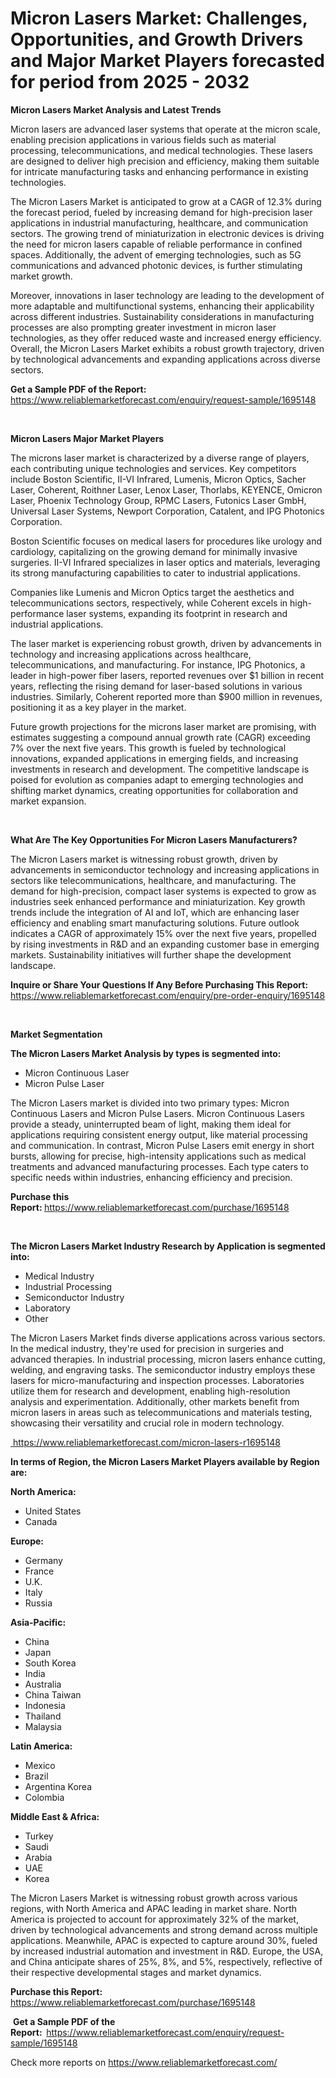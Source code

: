 <p><h1>Micron Lasers Market: Challenges, Opportunities, and Growth Drivers and Major Market Players forecasted for period from 2025 - 2032</h1></p><p><strong>Micron Lasers Market Analysis and Latest Trends</strong></p>
<p><p>Micron lasers are advanced laser systems that operate at the micron scale, enabling precision applications in various fields such as material processing, telecommunications, and medical technologies. These lasers are designed to deliver high precision and efficiency, making them suitable for intricate manufacturing tasks and enhancing performance in existing technologies.</p><p>The Micron Lasers Market is anticipated to grow at a CAGR of 12.3% during the forecast period, fueled by increasing demand for high-precision laser applications in industrial manufacturing, healthcare, and communication sectors. The growing trend of miniaturization in electronic devices is driving the need for micron lasers capable of reliable performance in confined spaces. Additionally, the advent of emerging technologies, such as 5G communications and advanced photonic devices, is further stimulating market growth. </p><p>Moreover, innovations in laser technology are leading to the development of more adaptable and multifunctional systems, enhancing their applicability across different industries. Sustainability considerations in manufacturing processes are also prompting greater investment in micron laser technologies, as they offer reduced waste and increased energy efficiency. Overall, the Micron Lasers Market exhibits a robust growth trajectory, driven by technological advancements and expanding applications across diverse sectors.</p></p>
<p><strong>Get a Sample PDF of the Report:&nbsp;</strong> <a href="https://www.reliablemarketforecast.com/enquiry/request-sample/1695148?utm_campaign=2866&utm_medium=2&utm_source=Github&utm_content=ia&utm_term=08042025&utm_id=micron-lasers">https://www.reliablemarketforecast.com/enquiry/request-sample/1695148</a></p>
<p>&nbsp;</p>
<p><strong>Micron Lasers Major Market Players</strong></p>
<p><p>The microns laser market is characterized by a diverse range of players, each contributing unique technologies and services. Key competitors include Boston Scientific, II-VI Infrared, Lumenis, Micron Optics, Sacher Laser, Coherent, Roithner Laser, Lenox Laser, Thorlabs, KEYENCE, Omicron Laser, Phoenix Technology Group, RPMC Lasers, Futonics Laser GmbH, Universal Laser Systems, Newport Corporation, Catalent, and IPG Photonics Corporation.</p><p>Boston Scientific focuses on medical lasers for procedures like urology and cardiology, capitalizing on the growing demand for minimally invasive surgeries. II-VI Infrared specializes in laser optics and materials, leveraging its strong manufacturing capabilities to cater to industrial applications.</p><p>Companies like Lumenis and Micron Optics target the aesthetics and telecommunications sectors, respectively, while Coherent excels in high-performance laser systems, expanding its footprint in research and industrial applications.</p><p>The laser market is experiencing robust growth, driven by advancements in technology and increasing applications across healthcare, telecommunications, and manufacturing. For instance, IPG Photonics, a leader in high-power fiber lasers, reported revenues over $1 billion in recent years, reflecting the rising demand for laser-based solutions in various industries. Similarly, Coherent reported more than $900 million in revenues, positioning it as a key player in the market.</p><p>Future growth projections for the microns laser market are promising, with estimates suggesting a compound annual growth rate (CAGR) exceeding 7% over the next five years. This growth is fueled by technological innovations, expanded applications in emerging fields, and increasing investments in research and development. The competitive landscape is poised for evolution as companies adapt to emerging technologies and shifting market dynamics, creating opportunities for collaboration and market expansion.</p></p>
<p>&nbsp;</p>
<p><strong>What Are The Key Opportunities For Micron Lasers Manufacturers?</strong></p>
<p><p>The Micron Lasers market is witnessing robust growth, driven by advancements in semiconductor technology and increasing applications in sectors like telecommunications, healthcare, and manufacturing. The demand for high-precision, compact laser systems is expected to grow as industries seek enhanced performance and miniaturization. Key growth trends include the integration of AI and IoT, which are enhancing laser efficiency and enabling smart manufacturing solutions. Future outlook indicates a CAGR of approximately 15% over the next five years, propelled by rising investments in R&D and an expanding customer base in emerging markets. Sustainability initiatives will further shape the development landscape.</p></p>
<p><strong>Inquire or Share Your Questions If Any Before Purchasing This Report:</strong> <a href="https://www.reliablemarketforecast.com/enquiry/pre-order-enquiry/1695148?utm_campaign=2866&utm_medium=2&utm_source=Github&utm_content=ia&utm_term=08042025&utm_id=micron-lasers">https://www.reliablemarketforecast.com/enquiry/pre-order-enquiry/1695148</a></p>
<p>&nbsp;</p>
<p><strong>Market Segmentation</strong></p>
<p><strong>The Micron Lasers Market Analysis by types is segmented into:</strong></p>
<p><ul><li>Micron Continuous Laser</li><li>Micron Pulse Laser</li></ul></p>
<p><p>The Micron Lasers market is divided into two primary types: Micron Continuous Lasers and Micron Pulse Lasers. Micron Continuous Lasers provide a steady, uninterrupted beam of light, making them ideal for applications requiring consistent energy output, like material processing and communication. In contrast, Micron Pulse Lasers emit energy in short bursts, allowing for precise, high-intensity applications such as medical treatments and advanced manufacturing processes. Each type caters to specific needs within industries, enhancing efficiency and precision.</p></p>
<p><strong>Purchase this Report:&nbsp;</strong><a href="https://www.reliablemarketforecast.com/purchase/1695148?utm_campaign=2866&utm_medium=2&utm_source=Github&utm_content=ia&utm_term=08042025&utm_id=micron-lasers">https://www.reliablemarketforecast.com/purchase/1695148</a></p>
<p>&nbsp;</p>
<p><strong>The Micron Lasers Market Industry Research by Application is segmented into:</strong></p>
<p><ul><li>Medical Industry</li><li>Industrial Processing</li><li>Semiconductor Industry</li><li>Laboratory</li><li>Other</li></ul></p>
<p><p>The Micron Lasers Market finds diverse applications across various sectors. In the medical industry, they're used for precision in surgeries and advanced therapies. In industrial processing, micron lasers enhance cutting, welding, and engraving tasks. The semiconductor industry employs these lasers for micro-manufacturing and inspection processes. Laboratories utilize them for research and development, enabling high-resolution analysis and experimentation. Additionally, other markets benefit from micron lasers in areas such as telecommunications and materials testing, showcasing their versatility and crucial role in modern technology.</p></p>
<p><a href="https://www.reliablemarketforecast.com/micron-lasers-r1695148?utm_campaign=2866&utm_medium=2&utm_source=Github&utm_content=ia&utm_term=08042025&utm_id=micron-lasers">&nbsp;https://www.reliablemarketforecast.com/micron-lasers-r1695148</a></p>
<p><strong>In terms of Region, the Micron Lasers Market Players available by Region are:</strong></p>
<p>
    <p> <strong> North America: </strong>
        <ul>
            <li>United States</li>
            <li>Canada</li>
        </ul>
        </p> 
    <p> <strong> Europe: </strong>
        <ul>
            <li>Germany</li>
            <li>France</li>
            <li>U.K.</li>
            <li>Italy</li>
            <li>Russia</li>
        </ul>
        </p> 
    <p> <strong> Asia-Pacific: </strong>
        <ul>
            <li>China</li>
            <li>Japan</li>
            <li>South Korea</li>
            <li>India</li>
            <li>Australia</li>
            <li>China Taiwan</li>
            <li>Indonesia</li>
            <li>Thailand</li>
            <li>Malaysia</li>
        </ul>
        </p> 
    <p> <strong> Latin America: </strong>
        <ul>
            <li>Mexico</li>
            <li>Brazil</li>
            <li>Argentina Korea</li>
            <li>Colombia</li>
        </ul>
        </p> 
    <p> <strong> Middle East & Africa: </strong>
        <ul>
            <li>Turkey</li>
            <li>Saudi</li>
            <li>Arabia</li>
            <li>UAE</li>
            <li>Korea</li>
        </ul>
    </p>
    </p>
<p><p>The Micron Lasers Market is witnessing robust growth across various regions, with North America and APAC leading in market share. North America is projected to account for approximately 32% of the market, driven by technological advancements and strong demand across multiple applications. Meanwhile, APAC is expected to capture around 30%, fueled by increased industrial automation and investment in R&D. Europe, the USA, and China anticipate shares of 25%, 8%, and 5%, respectively, reflective of their respective developmental stages and market dynamics.</p></p>
<p><strong>Purchase this Report: </strong><a href="https://www.reliablemarketforecast.com/purchase/1695148?utm_campaign=2866&utm_medium=2&utm_source=Github&utm_content=ia&utm_term=08042025&utm_id=micron-lasers">https://www.reliablemarketforecast.com/purchase/1695148</a></p>
<p>&nbsp;<strong>Get a Sample PDF of the Report:&nbsp;&nbsp;</strong><a href="https://www.reliablemarketforecast.com/enquiry/request-sample/1695148?utm_campaign=2866&utm_medium=2&utm_source=Github&utm_content=ia&utm_term=08042025&utm_id=micron-lasers">https://www.reliablemarketforecast.com/enquiry/request-sample/1695148</a></p>
<p><strong></strong></p>
<p>Check more reports on <a href="https://www.reliablemarketforecast.com/?utm_campaign=2866&utm_medium=2&utm_source=Github&utm_content=ia&utm_term=08042025&utm_id=micron-lasers">https://www.reliablemarketforecast.com/</a></p>